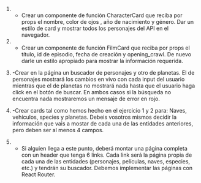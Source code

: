 1. - Crear un componente de función CharacterCard que reciba por props el nombre, color de ojos ,  año de nacimiento y género. Dar un estilo de card y mostrar todos los personajes del API en el navegador.

2. - Crear un componente de función FilmCard que reciba por props el título, id de episodio, fecha de creación y opening_crawl. De nuevo darle un estilo apropiado para mostrar la información requerida.

3. -Crear en la página un buscador de personajes y otro de planetas. El de personajes mostrará los cambios en vivo con cada input del usuario mientras que el de planetas no mostrará nada hasta que el usuario haga click en el botón de buscar. En ambos casos si la búsqueda no encuentra nada mostraremos un mensaje de error en rojo.

4. -Crear cards tal como hemos hecho en el ejercicio 1 y 2 para: Naves, vehículos, species y planetas. Debeis vosotros mismos decidir la información que vais a mostar de cada una de las entidades anteriores, pero deben ser al menos 4 campos.

5. - Si alguien llega a este punto, deberá montar una página completa con un header que tenga 6 links. Cada link será la página propia de cada una de las entidades (personajes, películas, naves, especies, etc.) y tendrán su buscador. Debemos implementar las páginas con React Router.
